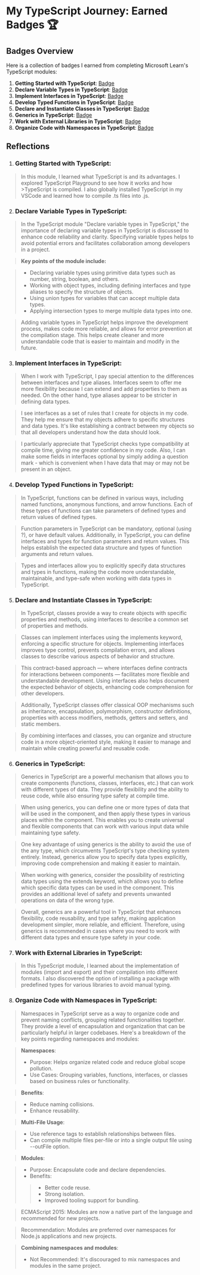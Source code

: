 # My TypeScript Journey: Earned Badges 🏆

## Badges Overview

Here is a collection of badges I earned from completing Microsoft Learn's TypeScript modules:

1. **Getting Started with TypeScript**: [Badge](https://learn.microsoft.com/api/achievements/share/en-us/FroZe36/9NSFAW6U?sharingId=67818551DCC7BA6C)
2. **Declare Variable Types in TypeScript**: [Badge](https://learn.microsoft.com/api/achievements/share/en-us/FroZe36/3XLQS2NH?sharingId=67818551DCC7BA6C)
3. **Implement Interfaces in TypeScript**: [Badge](https://learn.microsoft.com/api/achievements/share/en-us/FroZe36/HYGEHS98?sharingId=67818551DCC7BA6C)
4. **Develop Typed Functions in TypeScript**: [Badge](https://learn.microsoft.com/api/achievements/share/en-us/FroZe36/ZPFCEJV2?sharingId=67818551DCC7BA6C)
5. **Declare and Instantiate Classes in TypeScript**: [Badge](https://learn.microsoft.com/api/achievements/share/en-us/FroZe36/BLMXFZKD?sharingId=67818551DCC7BA6C)
6. **Generics in TypeScript**: [Badge](https://learn.microsoft.com/api/achievements/share/en-us/FroZe36/24X98NPV?sharingId=67818551DCC7BA6C)
7. **Work with External Libraries in TypeScript**: [Badge](https://learn.microsoft.com/api/achievements/share/en-us/FroZe36/8R6UX4EW?sharingId=67818551DCC7BA6C)
8. **Organize Code with Namespaces in TypeScript**: [Badge](https://learn.microsoft.com/api/achievements/share/en-us/FroZe36/8R6U49EW?sharingId=67818551DCC7BA6C)

## Reflections

1. ### Getting Started with TypeScript:

> In this module, I learned what TypeScript is and its advantages. I explored TypeScript Playground to see how it works and how >TypeScript is compiled. I also globally installed TypeScript in my VSCode and learned how to compile .ts files into .js.

2. ### Declare Variable Types in TypeScript:

> In the TypeScript module "Declare variable types in TypeScript," the importance of declaring variable types in TypeScript is discussed to enhance code reliability and clarity. Specifying variable types helps to avoid potential errors and facilitates collaboration among developers in a project.

> **Key points of the module include:**

> - Declaring variable types using primitive data types such as number, string, boolean, and others.
> - Working with object types, including defining interfaces and type aliases to specify the structure of objects.
> - Using union types for variables that can accept multiple data types.
> - Applying intersection types to merge multiple data types into one.

> Adding variable types in TypeScript helps improve the development process, makes code more reliable, and allows for error prevention at the compilation stage. This helps create cleaner and more understandable code that is easier to maintain and modify in the future.

3. ### Implement Interfaces in TypeScript:

> When I work with TypeScript, I pay special attention to the differences between interfaces and type aliases. Interfaces seem to offer me more flexibility because I can extend and add properties to them as needed. On the other hand, type aliases appear to be stricter in defining data types.

> I see interfaces as a set of rules that I create for objects in my code. They help me ensure that my objects adhere to specific structures and data types. It's like establishing a contract between my objects so that all developers understand how the data should look.

> I particularly appreciate that TypeScript checks type compatibility at compile time, giving me greater confidence in my code. Also, I can make some fields in interfaces optional by simply adding a question mark - which is convenient when I have data that may or may not be present in an object.

4. ### Develop Typed Functions in TypeScript:

> In TypeScript, functions can be defined in various ways, including named functions, anonymous functions, and arrow functions. Each of these types of functions can take parameters of defined types and return values of defined types.

> Function parameters in TypeScript can be mandatory, optional (using ?), or have default values. Additionally, in TypeScript, you can define interfaces and types for function parameters and return values. This helps establish the expected data structure and types of function arguments and return values.

> Types and interfaces allow you to explicitly specify data structures and types in functions, making the code more understandable, maintainable, and type-safe when working with data types in TypeScript.

5. ### Declare and Instantiate Classes in TypeScript:

> In TypeScript, classes provide a way to create objects with specific properties and methods, using interfaces to describe a common set of properties and methods.

> Classes can implement interfaces using the implements keyword, enforcing a specific structure for objects. Implementing interfaces improves type control, prevents compilation errors, and allows classes to describe various aspects of behavior and structure.

> This contract-based approach — where interfaces define contracts for interactions between components — facilitates more flexible and understandable development. Using interfaces also helps document the expected behavior of objects, enhancing code comprehension for other developers.

> Additionally, TypeScript classes offer classical OOP mechanisms such as inheritance, encapsulation, polymorphism, constructor definitions, properties with access modifiers, methods, getters and setters, and static members.

> By combining interfaces and classes, you can organize and structure code in a more object-oriented style, making it easier to manage and maintain while creating powerful and reusable code.

6. ### Generics in TypeScript:

> Generics in TypeScript are a powerful mechanism that allows you to create components (functions, classes, interfaces, etc.) that can work with different types of data. They provide flexibility and the ability to reuse code, while also ensuring type safety at compile time.

> When using generics, you can define one or more types of data that will be used in the component, and then apply these types in various places within the component. This enables you to create universal and flexible components that can work with various input data while maintaining type safety.

> One key advantage of using generics is the ability to avoid the use of the any type, which circumvents TypeScript's type checking system entirely. Instead, generics allow you to specify data types explicitly, improving code comprehension and making it easier to maintain.

> When working with generics, consider the possibility of restricting data types using the extends keyword, which allows you to define which specific data types can be used in the component. This provides an additional level of safety and prevents unwanted operations on data of the wrong type.

> Overall, generics are a powerful tool in TypeScript that enhances flexibility, code reusability, and type safety, making application development simpler, more reliable, and efficient. Therefore, using generics is recommended in cases where you need to work with different data types and ensure type safety in your code.

7. ### Work with External Libraries in TypeScript:

> In this TypeScript module, I learned about the implementation of modules (import and export) and their compilation into different formats. I also discovered the option of installing a package with predefined types for various libraries to avoid manual typing.

8. ### Organize Code with Namespaces in TypeScript:

> Namespaces in TypeScript serve as a way to organize code and prevent naming conflicts, grouping related functionalities together. They provide a level of encapsulation and organization that can be particularly helpful in larger codebases. Here's a breakdown of the key points regarding namespaces and modules:

> **Namespaces**:
> 
> - Purpose: Helps organize related code and reduce global scope pollution.
> - Use Cases: Grouping variables, functions, interfaces, or classes based on business rules or functionality.

> **Benefits**:
   
> - Reduce naming collisions.
> - Enhance reusability.

> **Multi-File Usage**:
    
> - Use reference tags to establish relationships between files.
> - Can compile multiple files per-file or into a single output file using --outFile option.

> **Modules**:

> - Purpose: Encapsulate code and declare dependencies.
> - Benefits:
>> - Better code reuse.
>> - Strong isolation.
>> - Improved tooling support for bundling.
 
> ECMAScript 2015: Modules are now a native part of the language and recommended for new projects.

> Recommendation: Modules are preferred over namespaces for Node.js applications and new projects.

> **Combining namespaces and modules**:
> - Not Recommended: It's discouraged to mix namespaces and modules in the same project.
